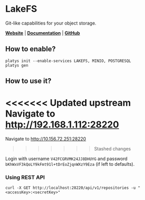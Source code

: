 # LakeFS

Git-like capabilities for your object storage.

**[Website](https://lakefs.io/)** | **[Documentation](https://docs.lakefs.io/)** | **[GitHub](https://github.com/treeverse/lakeFS)**

## How to enable?

```
platys init --enable-services LAKEFS, MINIO, POSTGRESQL
platys gen
```

## How to use it?

<<<<<<< Updated upstream
Navigate to <http://192.168.1.112:28220>
=======
Navigate to <http://10.156.72.251:28220>
>>>>>>> Stashed changes

Login with username `V42FCGRVMK24JJ8DHUYG` and password `bKhWxVF3kQoLY9kFmt91l+tDrEoZjqnWXzY9Eza` (if left to defaults). 

### Using REST API

```
curl -X GET http://localhost:28220/api/v1/repositories -u "<accessKey>:<secretKey>"
```
